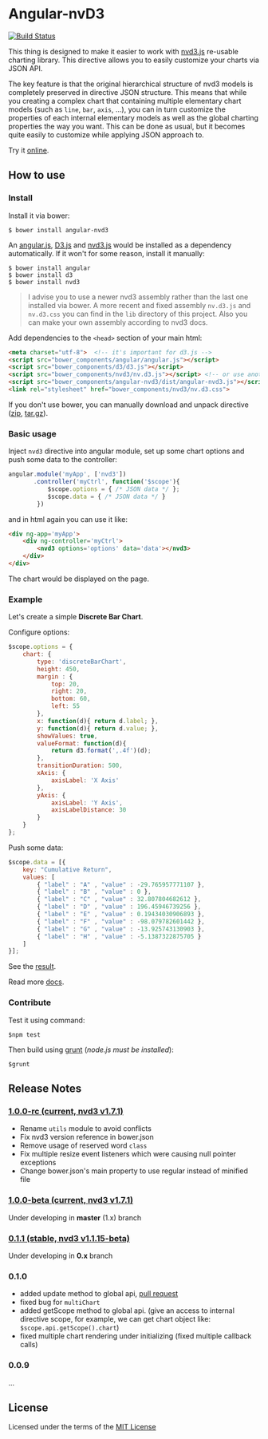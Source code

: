 # Angular-nvD3

[![Build Status](https://travis-ci.org/krispo/angular-nvd3.svg?branch=master)](https://travis-ci.org/krispo/angular-nvd3)

This thing is designed to make it easier to work with [nvd3.js](https://github.com/novus/nvd3) re-usable charting library. This directive allows you to easily customize your charts via JSON API.

The key feature is that the original hierarchical structure of nvd3 models is completely preserved in directive JSON structure. This means that while you creating a complex chart that containing multiple elementary chart models (such as `line`, `bar`, `axis`, ...), you can in turn customize the properties of each internal elementary models as well as the global charting properties the way you want. This can be done as usual, but it becomes quite easily to customize while applying JSON approach to. 

Try it [online](http://krispo.github.io/angular-nvd3/).

## How to use

### Install

Install it via bower:

    $ bower install angular-nvd3
    
An [angular.js](https://angularjs.org/), [D3.js](http://d3js.org/) and [nvd3.js](http://nvd3.org/) would be installed as a dependency automatically. If it won't for some reason, install it manually:
    
    $ bower install angular
    $ bower install d3
    $ bower install nvd3

> I advise you to use a newer nvd3 assembly rather than the last one installed via bower. A more recent and fixed assembly `nv.d3.js` and `nv.d3.css` you can find in the `lib` directory of this project. Also you can make your own assembly according to nvd3 docs. 

Add dependencies to the `<head>` section of your main html:
```html
<meta charset="utf-8">  <!-- it's important for d3.js -->
<script src="bower_components/angular/angular.js"></script>
<script src="bower_components/d3/d3.js"></script>
<script src="bower_components/nvd3/nv.d3.js"></script> <!-- or use another assembly -->
<script src="bower_components/angular-nvd3/dist/angular-nvd3.js"></script>
<link rel="stylesheet" href="bower_components/nvd3/nv.d3.css">
```

If you don't use bower, you can manually download and unpack directive ([zip](https://github.com/krispo/angular-nvd3/archive/v0.0.3.zip), [tar.gz](https://github.com/krispo/angular-nvd3/archive/v0.0.3.tar.gz)).

### Basic usage

Inject `nvd3` directive into angular module, set up some chart options and push some data to the controller:
```javascript
angular.module('myApp', ['nvd3'])
       .controller('myCtrl', function('$scope'){
           $scope.options = { /* JSON data */ };
           $scope.data = { /* JSON data */ }
        })
```

and in html again you can use it like:
```html
<div ng-app='myApp'>
    <div ng-controller='myCtrl'>
        <nvd3 options='options' data='data'></nvd3>
    </div>
</div>
```

The chart would be displayed on the page.

### Example

Let's create a simple **Discrete Bar Chart**.

Configure options:
```javascript
$scope.options = {
    chart: {
        type: 'discreteBarChart',
        height: 450,
        margin : {
            top: 20,
            right: 20,
            bottom: 60,
            left: 55
        },
        x: function(d){ return d.label; },
        y: function(d){ return d.value; },
        showValues: true,
        valueFormat: function(d){
            return d3.format(',.4f')(d);
        },
        transitionDuration: 500,
        xAxis: {
            axisLabel: 'X Axis'
        },
        yAxis: {
            axisLabel: 'Y Axis',
            axisLabelDistance: 30
        }
    }
};
```

Push some data:
```javascript
$scope.data = [{
    key: "Cumulative Return",
    values: [
        { "label" : "A" , "value" : -29.765957771107 },
        { "label" : "B" , "value" : 0 },
        { "label" : "C" , "value" : 32.807804682612 },
        { "label" : "D" , "value" : 196.45946739256 },
        { "label" : "E" , "value" : 0.19434030906893 },
        { "label" : "F" , "value" : -98.079782601442 },
        { "label" : "G" , "value" : -13.925743130903 },
        { "label" : "H" , "value" : -5.1387322875705 }
    ]
}];
```

See the [result](http://krispo.github.io/angular-nvd3/#/discreteBarChart).

Read more [docs](http://krispo.github.io/angular-nvd3/#/quickstart).

### Contribute

Test it using command:

    $npm test

Then build using [grunt](http://gruntjs.com/) (*node.js must be installed*):

    $grunt

## Release Notes

### [1.0.0-rc (current, nvd3 v1.7.1)](https://github.com/krispo/angular-nvd3/releases/tag/v1.0.0-rc)
* Rename `utils` module to avoid conflicts
* Fix nvd3 version reference in bower.json
* Remove usage of reserved word `class`
* Fix multiple resize event listeners which were causing null pointer exceptions
* Change bower.json's main property to use regular instead of minified file

### [1.0.0-beta (current, nvd3 v1.7.1)](https://github.com/krispo/angular-nvd3/releases/tag/v1.0.0-beta)
Under developing in **master** (1.x) branch

### [0.1.1 (stable, nvd3 v1.1.15-beta)](https://github.com/krispo/angular-nvd3/releases/tag/v0.1.1)
Under developing in **0.x** branch

### 0.1.0
* added update method to global api, [pull request](https://github.com/krispo/angular-nvd3/pull/27)
* fixed bug for `multiChart`
* added getScope method to global api. (give an access to internal directive scope, for example, we can get chart object like: `$scope.api.getScope().chart`)
* fixed multiple chart rendering under initializing (fixed multiple callback calls)

### 0.0.9
...

## License
Licensed under the terms of the [MIT License](https://github.com/krispo/angular-nvd3/blob/master/LICENSE)
